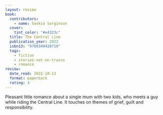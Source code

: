 ```yaml
---
layout: review
book:
  contributors:
    - name: Saskia Sarginson
  cover:
    tint_color: "#e4323c"
  title: The Central Line
  publication_year: 2022
  isbn13: "9780349428710"
  tags:
    - fiction
    - stories-set-on-trains
    - romance
review:
  date_read: 2022-10-13
  format: paperback
  rating: 4
---
```


Pleasant little romance about a single mum with two kids, who meets a guy while riding the Central Line.
It touches on themes of grief, guilt and responsibility.

